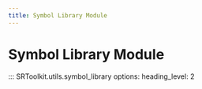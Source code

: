 ```yaml
---
title: Symbol Library Module
---
```


# Symbol Library Module

::: SRToolkit.utils.symbol_library
    options:
        heading_level: 2
